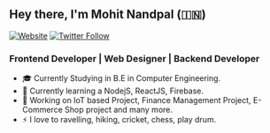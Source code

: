 ## Hey there, I'm Mohit Nandpal (🇮🇳) 
[![Website](http://img.shields.io/website?label=My%20Portfolio%20&style=for-the-badge&url=https://nandpalmohit.github.io/nmportfolio/&color=12c77f)](https://nandpalmohit.github.io/nmportfolio/)
[![Twitter Follow](https://img.shields.io/twitter/follow/nandpalmohit99?color=1DA1F2&logo=twitter&style=for-the-badge)](https://twitter.com/nandpalmohit99)


### Frontend Developer | Web Designer | Backend Developer

- 🎓 Currently Studying in B.E in Computer Engineering.
- 🌱 Currently learning a NodejS, ReactJS,  Firebase.
- 🥅 Working on IoT based Project, Finance Management Project, E-Commerce Shop project and many more.
- ⚡ I love to ravelling, hiking, cricket, chess, play drum.




